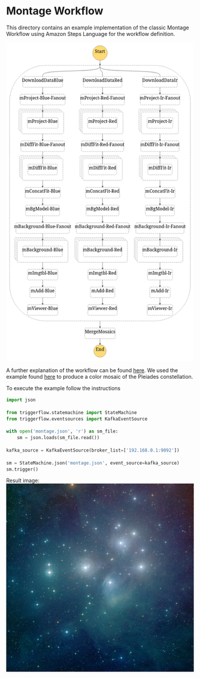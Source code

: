 # Montage Workflow

This directory contains an example implementation of the classic Montage Workflow using Amazon Steps Language for the
workflow definition. 

![Step Functions Graph](stepfunctions_graph.png)

A further explanation of the workflow can be found [here](http://montage.ipac.caltech.edu/docs/grid.html).
We used the example found [here](https://github.com/pegasus-isi/montage-workflow-v2) to produce a color mosaic of the
Pleiades constellation.

To execute the example follow the instructions

```python
import json

from triggerflow.statemachine import StateMachine
from triggerflow.eventsources import KafkaEventSource

with open('montage.json', 'r') as sm_file:
    sm = json.loads(sm_file.read())

kafka_source = KafkaEventSource(broker_list=['192.168.0.1:9092'])

sm = StateMachine.json('montage.json', event_source=kafka_source)
sm.trigger()
```

Result image:
![Result Image](mosaic-color.jpg)
